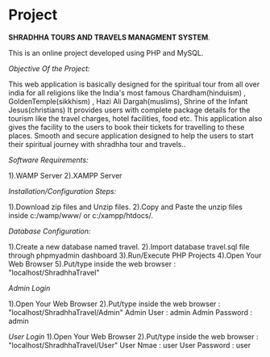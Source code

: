 # Project

**SHRADHHA TOURS AND TRAVELS MANAGMENT SYSTEM**.

This is an online project developed using PHP and MySQL.

_Objective Of the Project:_

This web application is basically designed for the spiritual tour from all over india for all religions like the India's most famous Chardham(hinduism) , GoldenTemple(sikkhism) , Hazi Ali Dargah(muslims), Shrine of the Infant Jesus(christians)
It provides users with complete package details for the tourism like the travel charges, hotel facilities, food etc.
This application also gives the facility to the users to book their tickets for travelling to these places.
Smooth and secure application designed to help the users to start their spiritual journey with shradhha tour and travels..

_Software Requirements:_

1).WAMP Server
2).XAMPP Server

_Installation/Configuration Steps:_

1).Download zip files and Unzip files.
2).Copy and Paste the unzip files inside c:/wamp/www/ or c:/xampp/htdocs/.

_Database Configuration:_

1).Create a new database named travel.
2).Import database travel.sql file through phpmyadmin dashboard
3).Run/Execute PHP Projects
4).Open Your Web Browser
5).Put/type inside the web browser : "localhost/ShradhhaTravel"

_Admin Login_

1).Open Your Web Browser
2).Put/type inside the web browser : "localhost/ShradhhaTravel/Admin"
Admin User : admin
Admin Password : admin

_User Login_
1).Open Your Web Browser
2).Put/type inside the web browser : "localhost/ShradhhaTravel/User" 
User Nmae : user
User Password : user
